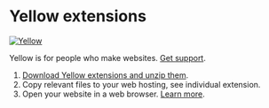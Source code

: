 Yellow extensions
=================
[![Yellow](https://raw.githubusercontent.com/datenstrom/yellow-developers/master/media/images/yellow-photo.jpg)](http://datenstrom.se/yellow)

Yellow is for people who make websites. [Get support](http://developers.datenstrom.se/help/support).

1. [Download Yellow extensions and unzip them](https://github.com/datenstrom/yellow-extensions/archive/master.zip).  
2. Copy relevant files to your web hosting, see individual extension.  
3. Open your website in a web browser. [Learn more](http://developers.datenstrom.se/help/).
